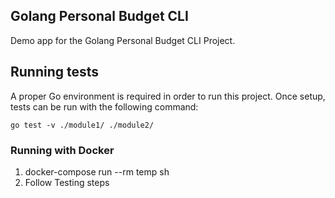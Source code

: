 ## Golang Personal Budget CLI

Demo app for the Golang Personal Budget CLI Project.

## Running tests

A proper Go environment is required in order to run this project.
Once setup, tests can be run with the following command:

`go test -v ./module1/ ./module2/`

### Running with Docker

1. docker-compose run --rm temp sh
3. Follow Testing steps
